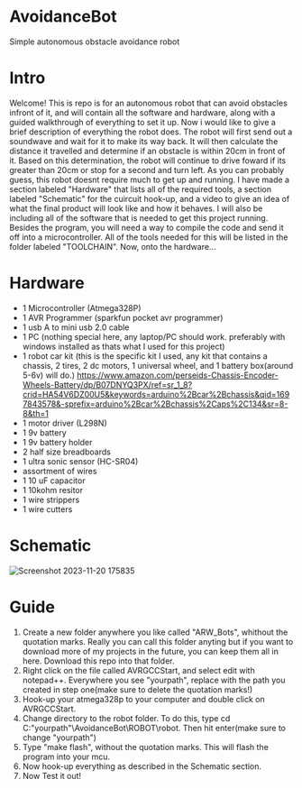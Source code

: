 # AvoidanceBot
Simple autonomous obstacle avoidance robot

# Intro
Welcome! This is repo is for an autonomous robot that can avoid obstacles infront of it, and will contain all the software and hardware, along with a guided walkthrough of everything to set it up. Now i would like to give a brief description of everything the robot does. The robot will first send out a soundwave and wait for it to make its way back. It will then calculate the distance it travelled and determine if an obstacle is within 20cm in front of it. Based on this determination, the robot will continue to drive foward if its greater than 20cm or stop for a second and turn left. As you can probably guess, this robot doesnt require much to get up and running. I have made a section labeled "Hardware" that lists all of the required tools, a section labeled "Schematic" for the cuircuit hook-up, and a video to give an idea of what the final product will look like and how it behaves. I will also be including all of the software that is needed to get this project running. Besides the program, you will need a way to compile the code and send it off into a microcontroller. All of the tools needed for this will be listed in the folder labeled "TOOLCHAIN". Now, onto the hardware...

# Hardware
* 1 Microcontroller (Atmega328P)
* 1 AVR Programmer (sparkfun pocket avr programmer) 
* 1 usb A to mini usb 2.0 cable 
* 1 PC (nothing special here, any laptop/PC should work. preferably with windows installed as thats what I used for this project) 
* 1 robot car kit (this is the specific kit I used, any kit that contains a chassis, 2 tires, 2 dc motors, 1 universal wheel, and 1 battery box(around 5-6v) will do.) https://www.amazon.com/perseids-Chassis-Encoder-Wheels-Battery/dp/B07DNYQ3PX/ref=sr_1_8?crid=HA54V6DZ00U5&keywords=arduino%2Bcar%2Bchassis&qid=1697843578&-sprefix=arduino%2Bcar%2Bchassis%2Caps%2C134&sr=8-8&th=1 
* 1 motor driver (L298N) 
* 1 9v battery 
* 1 9v battery holder
* 2 half size breadboards 
* 1 ultra sonic sensor (HC-SR04) 
* assortment of wires 
* 1 10 uF capacitor 
* 1 10kohm resitor 
* 1 wire strippers 
* 1 wire cutters

# Schematic
![Screenshot 2023-11-20 175835](https://github.com/Arw0046/AvoidanceBot/assets/128861661/1baca89e-b3d0-4071-a078-851917fa1007)

# Guide
1. Create a new folder anywhere you like called "ARW_Bots", whithout the quotation marks. Really you can call this folder anyting but if you want to download more of my projects in the future, you can keep them all in here. Download this repo into that folder.
2. Right click on the file called AVRGCCStart, and select edit with notepad++. Everywhere you see "yourpath", replace with the path you created in step one(make sure to delete the quotation marks!)
3. Hook-up your atmega328p to your computer and double click on AVRGCCStart.
4. Change directory to the robot folder. To do this, type cd C:\"yourpath"\AvoidanceBot\ROBOT\robot. Then hit enter(make sure to change "yourpath")
5. Type "make flash", without the quotation marks. This will flash the program into your mcu.
6. Now hook-up everything as described in the Schematic section.
7. Now Test it out!

